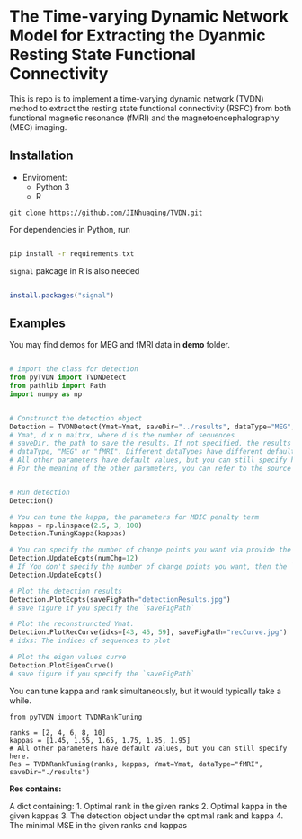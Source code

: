 # The Time-varying Dynamic Network Model for Extracting the Dyanmic Resting State Functional Connectivity


This is repo is to implement a time-varying dynamic network (TVDN) method to 
extract the resting state functional connectivity (RSFC) from both 
functional magnetic resonance (fMRI) and the magnetoencephalography (MEG) imaging.


## Installation

- Enviroment:
  - Python 3
  - R
 
```
git clone https://github.com/JINhuaqing/TVDN.git
```
For dependencies in Python, run

```bash

pip install -r requirements.txt
```

`signal` pakcage in R is also needed

```R

install.packages("signal")
```

##  Examples

You may find demos for MEG and fMRI data in **demo** folder.

```python

# import the class for detection
from pyTVDN import TVDNDetect
from pathlib import Path
import numpy as np


# Construnct the detection object
Detection = TVDNDetect(Ymat=Ymat, saveDir="../results", dataType="MEG", fName="subj2", r=8, kappa=2.95, freq=60)
# Ymat, d x n maitrx, where d is the number of sequences
# saveDir, the path to save the results. If not specified, the results will not be saved
# dataType, "MEG" or "fMRI". Different dataTypes have different default parameters. You may leave it blank
# All other parameters have default values, but you can still specify here.
# For the meaning of the other parameters, you can refer to the source code


# Run detection
Detection()

# You can tune the kappa, the parameters for MBIC penalty term
kappas = np.linspace(2.5, 3, 100)
Detection.TuningKappa(kappas)

# You can specify the number of change points you want via provide the argument `numChg`, then the `UpdateEcpts` will update the current estimated change point set accordingly
Detection.UpdateEcpts(numChg=12)
# If You don't specify the number of change points you want, then the `UpdateEcpts` will update the current estimated change point set based on optimal kappa values
Detection.UpdateEcpts()

# Plot the detection results
Detection.PlotEcpts(saveFigPath="detectionResults.jpg")
# save figure if you specify the `saveFigPath`

# Plot the reconstruncted Ymat.
Detection.PlotRecCurve(idxs=[43, 45, 59], saveFigPath="recCurve.jpg")
# idxs: The indices of sequences to plot

# Plot the eigen values curve
Detection.PlotEigenCurve()
# save figure if you specify the `saveFigPath`

```

You can tune kappa and rank simultaneously, but it would typically take a while.
```
from pyTVDN import TVDNRankTuning

ranks = [2, 4, 6, 8, 10]
kappas = [1.45, 1.55, 1.65, 1.75, 1.85, 1.95]
# All other parameters have default values, but you can still specify here.
Res = TVDNRankTuning(ranks, kappas, Ymat=Ymat, dataType="fMRI", saveDir="./results")

```
**Res contains:**

A dict containing:
            1. Optimal rank in the given ranks
            2. Optimal kappa in the given kappas
            3. The detection object under the optimal rank and kappa
            4. The minimal MSE in the given ranks and kappas
